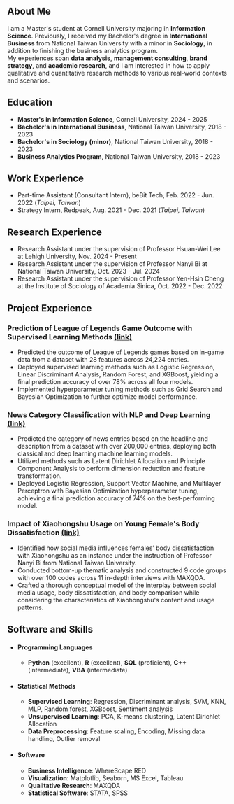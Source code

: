 ## About Me
I am a Master's student at Cornell University majoring in **Information Science**. Previously, I received my Bachelor's degree in **International Business** from National Taiwan University with a minor in **Sociology**, in addition to finishing the business analytics program. \
My experiences span **data analysis**, **management consulting**, **brand strategy**, and **academic research**, and I am interested in how to apply qualitative and quantitative research methods to various real-world contexts and scenarios. 

## Education
- **Master's in Information Science**, Cornell University, 2024 - 2025
- **Bachelor's in International Business**, National Taiwan University, 2018 - 2023
- **Bachelor's in Sociology (minor)**, National Taiwan University, 2018 - 2023
- **Business Analytics Program**, National Taiwan University, 2018 - 2023
  
## Work Experience
- Part-time Assistant (Consultant Intern), beBit Tech, Feb. 2022 - Jun. 2022 (_Taipei, Taiwan_)
- Strategy Intern, Redpeak, Aug. 2021 - Dec. 2021 (_Taipei, Taiwan_)
  
## Research Experience
- Research Assistant under the supervision of Professor Hsuan-Wei Lee at Lehigh University, Nov. 2024 - Present 
- Research Assistant under the supervision of Professor Nanyi Bi at National Taiwan University, Oct. 2023 - Jul. 2024 
- Research Assistant under the supervision of Professor Yen-Hsin Cheng at the Institute of Sociology of Academia Sinica, Oct. 2022 - Dec. 2022 

## Project Experience
### Prediction of League of Legends Game Outcome with Supervised Learning Methods [(link)](https://github.com/cjw612/LeagueofLegendsGameOutcomeClassification)

- Predicted the outcome of League of Legends games based on in-game data from a dataset with 28 features across 24,224 entries.
- Deployed supervised learning methods such as Logistic Regression, Linear Discriminant Analysis, Random Forest, and XGBoost, yielding a final prediction accuracy of over 78% across all four models.
- Implemented hyperparameter tuning methods such as Grid Search and Bayesian Optimization to further optimize model performance.

### News Category Classification with NLP and Deep Learning [(link)](https://github.com/cjw612/News_Category_Classification)

- Predicted the category of news entries based on the headline and description from a dataset with over 200,000 entries, deploying both classical and deep learning machine learning models.
- Utilized methods such as Latent Dirichlet Allocation and Principle Component Analysis to perform dimension reduction and feature transformation.
- Deployed Logistic Regression, Support Vector Machine, and Multilayer Perceptron with Bayesian Optimization hyperparameter tuning, achieving a final prediction accuracy of 74% on the best-performing model. 

### Impact of Xiaohongshu Usage on Young Female's Body Dissatisfaction  [(link)](/assets/xiaohongshu.pdf)

- Identified how social media influences females’ body dissatisfaction with Xiaohongshu as an instance under the instruction of Professor Nanyi Bi from National Taiwan University.
- Conducted bottom-up thematic analysis and constructed 9 code groups with over 100 codes across 11 in-depth interviews with MAXQDA.
- Crafted a thorough conceptual model of the interplay between social media usage, body dissatisfaction, and body comparison while considering the characteristics of Xiaohongshu's content and usage patterns. 

## Software and Skills

- #### Programming Languages
  - **Python** (excellent), **R** (excellent), **SQL** (proficient), **C++** (intermediate), **VBA** (intermediate)
- #### Statistical Methods
  - **Supervised Learning**: Regression, Discriminant analysis, SVM, KNN, MLP, Random forest, XGBoost, Sentiment analysis
  - **Unsupervised Learning**: PCA, K-means clustering, Latent Dirichlet Allocation
  - **Data Preprocessing**: Feature scaling, Encoding, Missing data handling, Outlier removal
- #### Software
  - **Business Intelligence**: WhereScape RED
  - **Visualization**: Matplotlib, Seaborn, MS Excel, Tableau
  - **Qualitative Research**: MAXQDA
  - **Statistical Software**: STATA, SPSS
